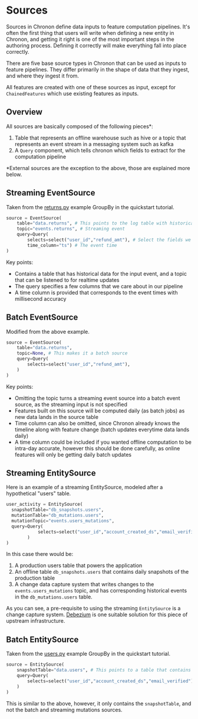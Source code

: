 # Sources

Sources in Chronon define data inputs to feature computation pipelines. It's often the first thing that users will write when defining a new entity in Chronon, and getting it right is one of the most important steps in the authoring process. Defining it correctly will make everything fall into place correctly.

There are five base source types in Chronon that can be used as inputs to feature pipelines. They differ primarily in the shape of data that they ingest, and where they ingest it from.

All features are created with one of these sources as input, except for `ChainedFeatures` which use existing features as inputs.

## Overview

All sources are basically composed of the following pieces*:

1. Table that represents an offline warehouse such as hive or a topic that represents an event stream in a messaging system such as kafka
2. A `Query` component, which tells chronon which fields to extract for the computation pipeline

*External sources are the exception to the above, those are explained more below.


## Streaming EventSource

Taken from the [returns.py](https://github.com/airbnb/chronon/blob/main/api/py/test/sample/group_bys/quickstart/returns.py) example GroupBy in the quickstart tutorial.

```python
source = EventSource(
    table="data.returns", # This points to the log table with historical return events
    topic="events.returns", # Streaming event 
    query=Query(
        selects=select("user_id","refund_amt"), # Select the fields we care about
        time_column="ts") # The event time
)
```

Key points:

* Contains a table that has historical data for the input event, and a topic that can be listened to for realtime updates
* The query specifies a few columns that we care about in our pipeline
* A time column is provided that corresponds to the event times with millisecond accuracy


## Batch EventSource

Modified from the above example.

```python
source = EventSource(
    table="data.returns",
    topic=None, # This makes it a batch source
    query=Query(
        selects=select("user_id","refund_amt"),
    )
)
```

Key points:
* Omitting the topic turns a streaming event source into a batch event source, as the streaming input is not specified
* Features built on this source will be computed daily (as batch jobs) as new data lands in the source table
* Time column can also be omitted, since Chronon already knows the timeline along with feature change (batch updates everytime data lands daily)
* A time column could be included if you wanted offline computation to be intra-day accurate, however this should be done carefully, as online features will only be getting daily batch updates

## Streaming EntitySource

Here is an example of a streaming EntitySource, modeled after a hypothetical "users" table.

```python
user_activity = EntitySource(
  snapshotTable="db_snapshots.users",
  mutationTable="db_mutations.users",
  mutationTopic="events.users_mutations",
  query=Query(
            selects=select("user_id","account_created_ds","email_verified"), # Select the fields we care about
        )
)
```

In this case there would be:

1. A production users table that powers the application
2. An offline table `db_snapshots.users` that contains daily snapshots of the production table
3. A change data capture system that writes changes to the `events.users_mutations` topic, and has corresponding historical events in the `db_mutations.users` table.

As you can see, a pre-requisite to using the streaming `EntitySource` is a change capture system. [Debezium](https://debezium.io/) is one suitable solution for this piece of upstream infrastructure.

## Batch EntitySource

Taken from the [users.py](https://github.com/airbnb/chronon/blob/main/api/py/test/sample/group_bys/quickstart/users.py) example GroupBy in the quickstart tutorial.

```python
source = EntitySource(
    snapshotTable="data.users", # This points to a table that contains daily snapshots of the entire product catalog
    query=Query(
        selects=select("user_id","account_created_ds","email_verified"), # Select the fields we care about
    )
)
```

This is similar to the above, however, it only contains the `snapshotTable`, and not the batch and streaming mutations sources.
